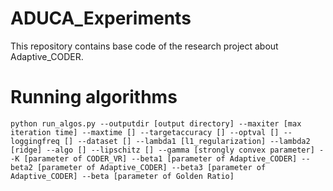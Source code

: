 # ADUCA_Experiments

This repository contains base code of the research project about Adaptive_CODER.


# Running algorithms

```
python run_algos.py --outputdir [output directory] --maxiter [max iteration time] --maxtime [] --targetaccuracy [] --optval [] --loggingfreq [] --dataset [] --lambda1 [l1_regularization] --lambda2 [ridge] --algo [] --lipschitz [] --gamma [strongly convex parameter] --K [parameter of CODER_VR] --beta1 [parameter of Adaptive_CODER] --beta2 [parameter of Adaptive_CODER] --beta3 [parameter of Adaptive_CODER] --beta [parameter of Golden Ratio]
```